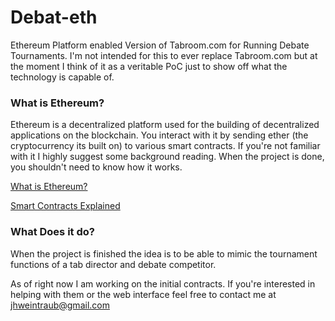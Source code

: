 # Debat-eth

Ethereum Platform enabled Version of Tabroom.com for Running Debate Tournaments. I'm not intended for this to ever replace Tabroom.com but at the moment I think of it as a veritable PoC  just to show off what the technology is capable of.

### What is Ethereum?

Ethereum is a decentralized platform used for the building of decentralized applications on the blockchain. You interact with it by sending ether (the cryptocurrency its built on) to various smart contracts. If you're not familiar with it I highly suggest some background reading. When the project is done, you shouldn't need to know how it works.

[What is Ethereum?](https://ethereum.org/en/what-is-ethereum/ "What is Ethereum?")

[Smart Contracts Explained](https://www.youtube.com/watch?v=pWGLtjG-F5c "Smart Contracts Explained")




### What Does it do?
When the project is finished the idea is to be able to mimic the tournament functions of a tab director and debate competitor.

As of right now I am working on the initial contracts. If you're interested in helping with them or the web interface feel free to contact me at jhweintraub@gmail.com 
